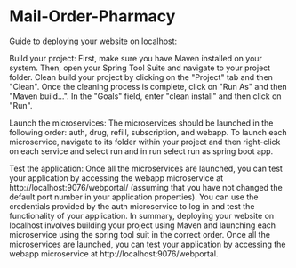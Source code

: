 # Mail-Order-Pharmacy
Guide to deploying your website on localhost:

Build your project:
First, make sure you have Maven installed on your system. Then, open your Spring Tool Suite and navigate to your project folder. Clean build your project by clicking on the "Project" tab and then "Clean". Once the cleaning process is complete, click on "Run As" and then "Maven build...". In the "Goals" field, enter "clean install" and then click on "Run".

Launch the microservices:
The microservices should be launched in the following order: auth, drug, refill, subscription, and webapp. To launch each microservice, navigate to its folder within your project and then right-click on each service and select run and in run select run as spring boot app.

Test the application:
Once all the microservices are launched, you can test your application by accessing the webapp microservice at http://localhost:9076/webportal/ (assuming that you have not changed the default port number in your application properties). You can use the credentials provided by the auth microservice to log in and test the functionality of your application.
In summary, deploying your website on localhost involves building your project using Maven and launching each microservice using the spring tool suit in the correct order. Once all the microservices are launched, you can test your application by accessing the webapp microservice at http://localhost:9076/webportal.
